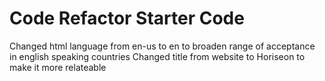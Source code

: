 # Code Refactor Starter Code
Changed html language from en-us to en to broaden range of acceptance in english speaking countries
Changed title from website to Horiseon to make it more relateable
